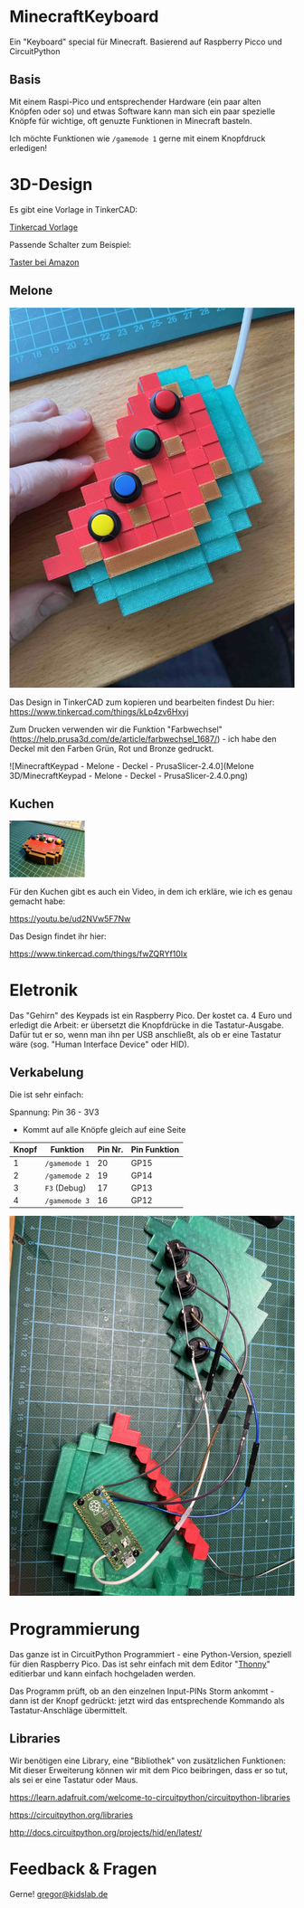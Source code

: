 # MinecraftKeyboard
Ein "Keyboard" special für Minecraft. Basierend auf Raspberry Picco und CircuitPython

## Basis

Mit einem Raspi-Pico und entsprechender Hardware (ein paar alten Knöpfen oder so) und etwas Software kann man sich ein paar spezielle Knöpfe für wichtige, oft genuzte Funktionen in Minecraft basteln.

Ich möchte Funktionen wie `/gamemode 1` gerne mit einem Knopfdruck erledigen!



# 3D-Design

Es gibt eine Vorlage in TinkerCAD:

[Tinkercad Vorlage](https://www.tinkercad.com/things/9xmwdutPWXx)

Passende Schalter zum Beispiel:

[Taster bei Amazon](https://www.amazon.de/gp/product/B0BF51N8CK/?&_encoding=UTF8&tag=kidslab0e-21&linkCode=ur2&linkId=8c899cd49aa06d1d18715d5156132356&camp=1638&creative=6742)

## Melone



![Melone2](photos/Melone2.jpg)

Das Design in TinkerCAD zum kopieren und bearbeiten findest Du hier: https://www.tinkercad.com/things/kLp4zv6Hxyj 

Zum Drucken verwenden wir die Funktion "Farbwechsel" (https://help.prusa3d.com/de/article/farbwechsel_1687/) - ich habe den Deckel mit den Farben Grün, Rot und Bronze gedruckt.

![MinecraftKeypad - Melone - Deckel - PrusaSlicer-2.4.0](Melone 3D/MinecraftKeypad - Melone - Deckel - PrusaSlicer-2.4.0.png)

## Kuchen

<img src="photos/Kuchen2.jpg" alt="Kuchen2" style="zoom:13%;" />

Für den Kuchen gibt es auch ein Video, in dem ich erkläre, wie ich es genau gemacht habe:

https://youtu.be/ud2NVw5F7Nw

Das Design findet ihr hier: 

 https://www.tinkercad.com/things/fwZQRYf10Ix 



# Eletronik

Das "Gehirn" des Keypads ist ein Raspberry Pico. Der kostet ca. 4 Euro und erledigt die Arbeit: er übersetzt die Knopfdrücke in die Tastatur-Ausgabe. Dafür tut er so, wenn man ihn per USB anschließt, als ob er eine Tastatur wäre (sog. "Human Interface Device" oder HID).

## Verkabelung

Die ist sehr einfach:

Spannung: Pin 36 - 3V3

- Kommt auf alle Knöpfe gleich auf eine Seite

| Knopf | Funktion      | Pin Nr. | Pin Funktion |
| ----- | ------------- | ------- | ------------ |
| 1     | `/gamemode 1` | 20      | GP15         |
| 2     | `/gamemode 2` | 19      | GP14         |
| 3     | `F3` (Debug)  | 17      | GP13         |
| 4     | `/gamemode 3` | 16      | GP12         |

![Melone-Kabel](photos/Melone-Kabel.jpg)

# Programmierung

Das ganze ist in CircuitPython Programmiert - eine Python-Version, speziell für dien Raspberry Pico. Das ist sehr einfach mit dem Editor "[Thonny](https://thonny.org/)" editierbar und kann einfach hochgeladen werden.

Das Programm prüft, ob an den einzelnen Input-PINs Storm ankommt - dann ist der Knopf gedrückt: jetzt wird das entsprechende Kommando als Tastatur-Anschläge übermittelt.

## Libraries

Wir benötigen eine Library, eine "Bibliothek" von zusätzlichen Funktionen: Mit dieser Erweiterung können wir mit dem Pico beibringen, dass er so tut, als sei er eine Tastatur oder Maus. 

https://learn.adafruit.com/welcome-to-circuitpython/circuitpython-libraries

https://circuitpython.org/libraries

http://docs.circuitpython.org/projects/hid/en/latest/





# Feedback & Fragen

Gerne! gregor@kidslab.de

